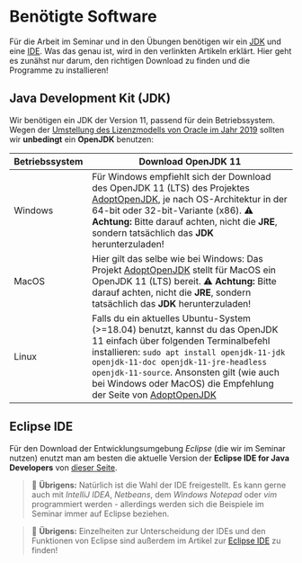 # Benötigte Software

Für die Arbeit im Seminar und in den Übungen benötigen wir ein [JDK](Die-Programmiersprache-Java.md#jdk) und eine [IDE](Eclipse-IDE.md#was-ist-eine-ide). Was das genau ist, wird in den verlinkten Artikeln erklärt. Hier geht es zunähst nur darum, den richtigen Download zu finden und die Programme zu installieren!


## Java Development Kit (JDK)

Wir benötigen ein JDK der Version 11, passend für dein Betriebssystem. Wegen der [Umstellung des Lizenzmodells von Oracle im Jahr 2019](https://www.oracle.com/technetwork/java/javase/overview/oracle-jdk-faqs.html) sollten wir **unbedingt** ein **OpenJDK** benutzen:

| Betriebssystem | Download OpenJDK 11 |
| --- | --- |
| Windows | Für Windows empfiehlt sich der Download des OpenJDK 11 (LTS) des Projektes [AdoptOpenJDK](https://adoptopenjdk.net), je nach OS-Architektur in der 64-bit oder 32-bit-Variante (x86). :warning: **Achtung:** Bitte darauf achten, nicht die **JRE**, sondern tatsächlich das **JDK** herunterzuladen! |
| MacOS | Hier gilt das selbe wie bei Windows: Das Projekt [AdoptOpenJDK](https://adoptopenjdk.net) stellt für MacOS ein OpenJDK 11 (LTS) bereit. :warning: **Achtung:** Bitte darauf achten, nicht die **JRE**, sondern tatsächlich das **JDK** herunterzuladen! |
| Linux | Falls du ein aktuelles Ubuntu-System (>=18.04) benutzt, kannst du das OpenJDK 11 einfach über folgenden Terminalbefehl installieren: `sudo apt install openjdk-11-jdk openjdk-11-doc openjdk-11-jre-headless openjdk-11-source`. Ansonsten gilt (wie auch bei Windows oder MacOS) die Empfehlung der Seite von [AdoptOpenJDK](https://adoptopenjdk.net) |


## Eclipse IDE

Für den Download der Entwicklungsumgebung _Eclipse_ (die wir im Seminar nutzen) enutzt man am besten die aktuelle Version der **Eclipse IDE for Java Developers** von [dieser Seite](https://www.eclipse.org/downloads/packages/).

> :speech_balloon: **Übrigens:** Natürlich ist die Wahl der IDE freigestellt. Es kann gerne auch mit _IntelliJ IDEA_, _Netbeans_, dem _Windows Notepad_ oder _vim_ programmiert werden - allerdings werden sich die Beispiele im Seminar immer auf Eclipse beziehen.

> :speech_balloon: **Übrigens:** Einzelheiten zur Unterscheidung der IDEs und den Funktionen von Eclipse sind außerdem im Artikel zur [Eclipse IDE](Eclipse-IDE.md) zu finden!